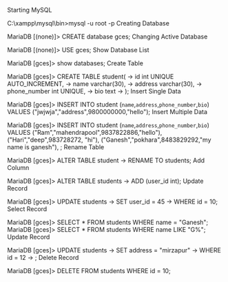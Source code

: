 Starting MySQL

C:\xampp\mysql\bin>mysql -u root -p
Creating Database

MariaDB [(none)]> CREATE database gces;
Changing Active Database

MariaDB [(none)]> USE gces;
Show Database List

MariaDB [gces]> show databases;
Create Table

MariaDB [gces]> CREATE TABLE student(
    -> id int UNIQUE AUTO_INCREMENT,
    -> name varchar(30),
    -> address varchar(30),
    -> phone_number int UNIQUE,
    -> bio text
    -> );
Insert Single Data

MariaDB [gces]> INSERT INTO student (`name`,`address`,`phone_number`,`bio`) 
VALUES ("jwjwja","address",9800000000,"hello");
Insert Multiple Data

MariaDB [gces]> INSERT INTO student 
(`name`,`address`,`phone_number`,`bio`) VALUES 
("Ram","mahendrapool",9837822886,"hello"),
("Hari","deep",983728272, "hi"),
("Ganesh","pokhara",8483829292,"my name is ganesh"),
;
Rename Table

MariaDB [gces]> ALTER TABLE student
    -> RENAME TO students;
Add Column

MariaDB [gces]> ALTER TABLE students
    -> ADD (user_id int);
Update Record

MariaDB [gces]> UPDATE students
    -> SET user_id = 45
    -> WHERE id = 10;
Select Record

MariaDB [gces]> SELECT * FROM students WHERE name = "Ganesh";
MariaDB [gces]> SELECT * FROM students WHERE name LIKE "G%";
Update Record

MariaDB [gces]> UPDATE students
    -> SET address = "mirzapur"
    -> WHERE id = 12
    -> ;
Delete Record

MariaDB [gces]> DELETE FROM students WHERE id = 10;
